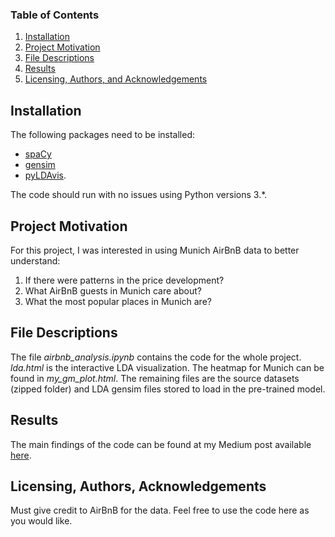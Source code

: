 
### Table of Contents

1. [Installation](#installation)
2. [Project Motivation](#motivation)
3. [File Descriptions](#files)
4. [Results](#results)
5. [Licensing, Authors, and Acknowledgements](#licensing)

## Installation <a name="installation"></a>

The following packages need to be installed:
- [spaCy](http://spacy.io/)
- [gensim](http://radimrehurek.com/gensim/)
- [pyLDAvis](http://github.com/bmabey/pyLDAvis).

The code should run with no issues using Python versions 3.*.

## Project Motivation<a name="motivation"></a>

For this project, I was interested in using Munich AirBnB data to better understand:

1. If there were patterns in the price development?
2. What AirBnB guests in Munich care about?
3. What the most popular places in Munich are?


## File Descriptions <a name="files"></a>

The file *airbnb_analysis.ipynb* contains the code for the whole project.
*lda.html* is the interactive LDA visualization. The heatmap for Munich can be
found in *my_gm_plot.html*. The remaining files are the source datasets (zipped folder) and LDA gensim files stored to load in the pre-trained model.


## Results<a name="results"></a>

The main findings of the code can be found at my Medium post available [here](https://medium.com/@marvinlt75/insightful-analysis-of-munich-airbnb-data-20c2ce898d4d).

## Licensing, Authors, Acknowledgements<a name="licensing"></a>

Must give credit to AirBnB for the data. Feel free to use the code here as you would like.
